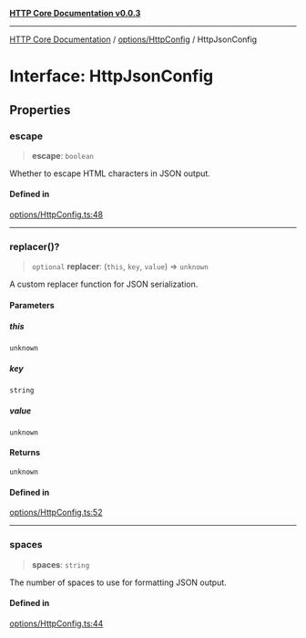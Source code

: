 [**HTTP Core Documentation v0.0.3**](../../../README.md)

***

[HTTP Core Documentation](../../../modules.md) / [options/HttpConfig](../README.md) / HttpJsonConfig

# Interface: HttpJsonConfig

## Properties

### escape

> **escape**: `boolean`

Whether to escape HTML characters in JSON output.

#### Defined in

[options/HttpConfig.ts:48](https://github.com/stonemjs/http-core/blob/33a82b77e98ade423889148c13f25ccd40b75c8a/src/options/HttpConfig.ts#L48)

***

### replacer()?

> `optional` **replacer**: (`this`, `key`, `value`) => `unknown`

A custom replacer function for JSON serialization.

#### Parameters

##### this

`unknown`

##### key

`string`

##### value

`unknown`

#### Returns

`unknown`

#### Defined in

[options/HttpConfig.ts:52](https://github.com/stonemjs/http-core/blob/33a82b77e98ade423889148c13f25ccd40b75c8a/src/options/HttpConfig.ts#L52)

***

### spaces

> **spaces**: `string`

The number of spaces to use for formatting JSON output.

#### Defined in

[options/HttpConfig.ts:44](https://github.com/stonemjs/http-core/blob/33a82b77e98ade423889148c13f25ccd40b75c8a/src/options/HttpConfig.ts#L44)
